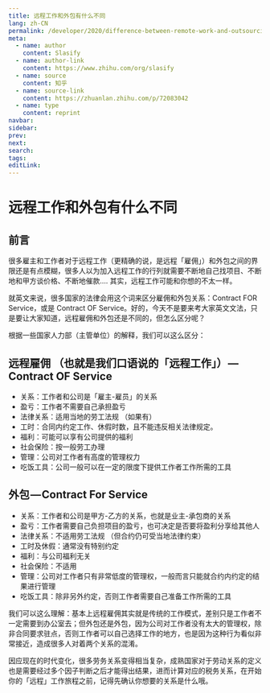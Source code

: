 ```yaml
---
title: 远程工作和外包有什么不同
lang: zh-CN
permalink: /developer/2020/difference-between-remote-work-and-outsourcing
meta:
  - name: author
    content: Slasify
  - name: author-link
    content: https://www.zhihu.com/org/slasify
  - name: source
    content: 知乎
  - name: source-link
    content: https://zhuanlan.zhihu.com/p/72083042
  - name: type
    content: reprint
navbar:
sidebar:
prev:
next:
search:
tags:
editLink:
---
```

# 远程工作和外包有什么不同

<copyright :meta="$frontmatter.meta" />

## 前言

很多雇主和工作者对于远程工作（更精确的说，是远程「雇佣」）和外包之间的界限还是有点模糊，很多人以为加入远程工作的行列就需要不断地自己找项目、不断地和甲方谈价格、不断地催款…. 其实，远程工作可能和你想的不太一样。

就英文来说，很多国家的法律会用这个词来区分雇佣和外包关系：Contract FOR Service，或是 Contract OF Service。好的，今天不是要来考大家英文文法，只是要让大家知道，远程雇佣和外包还是不同的，但怎么区分呢？

根据一些国家人力部（主管单位）的解释，我们可以这么区分：

## 远程雇佣 （也就是我们口语说的「远程工作」） — Contract OF Service

* 关系：工作者和公司是「雇主-雇员」的关系
* 盈亏：工作者不需要自己承担盈亏
* 法律关系：适用当地的劳工法规 （如果有）
* 工时：合同内约定工作、休假时数，且不能违反相关法律规定。
* 福利：可能可以享有公司提供的福利
* 社会保险：按一般劳工办理
* 管理：公司对工作者有高度的管理权力
* 吃饭工具：公司一般可以在一定的限度下提供工作者工作所需的工具

## 外包 — Contract For Service

* 关系：工作者和公司是甲方-乙方的关系，也就是业主-承包商的关系
* 盈亏：工作者需要自己负担项目的盈亏，也可决定是否要将盈利分享给其他人
* 法律关系：不适用劳工法规 （但合约仍可受当地法律约束）
* 工时及休假：通常没有特别约定
* 福利：与公司福利无关
* 社会保险：不适用
* 管理：公司对工作者只有非常低度的管理权，一般而言只能就合约内约定的结果进行管理
* 吃饭工具：除非另外约定，否则工作者需要自己准备工作所需的工具

我们可以这么理解：基本上远程雇佣其实就是传统的工作模式，差别只是工作者不一定需要到办公室去；但外包还是外包，因为公司对工作者没有太大的管理权，除非合同要求驻点，否则工作者可以自己选择工作的地方，也是因为这种行为看似非常接近，造成很多人对着两个关系的混淆。

因应现在的时代变化，很多劳务关系变得相当复杂，成熟国家对于劳动关系的定义也是需要经过多个因子判断之后才能得出结果，进而计算对应的税务关系，在开始你的「远程」工作旅程之前，记得先确认你想要的关系是什么哦。